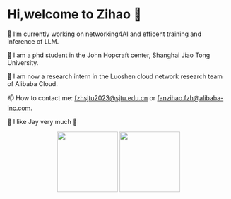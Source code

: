 
# Hi,welcome to Zihao 🙋

🔭 I’m currently working on networking4AI and efficent training and inference of LLM.

🏫 I am a phd student in the John Hopcraft center, Shanghai Jiao Tong University.

💼 I am now a research intern in the Luoshen cloud network research team of Alibaba Cloud.

📫 How to contact me: fzhsjtu2023@sjtu.edu.cn or fanzihao.fzh@alibaba-inc.com.

🎵 I like Jay very much 🎼

<div align="center">
  <img height="137px" src="https://github-readme-stats.vercel.app/api?username=JayFzh&hide_title=true&hide_border=true&show_icons=trueline_height=21&text_color=000&icon_color=000&bg_color=0,ea6161,ffc64d,fffc4d,52fa5a&theme=graywhite" />
  <img height="137px" src="https://github-readme-stats.vercel.app/api/top-langs/?username=JayFzh&hide_title=true&hide_border=true&layout=compact&langs_count=6&text_color=000&icon_color=fff&bg_color=0,52fa5a,4dfcff,c64dff&theme=graywhite" />
</div>
<br>





